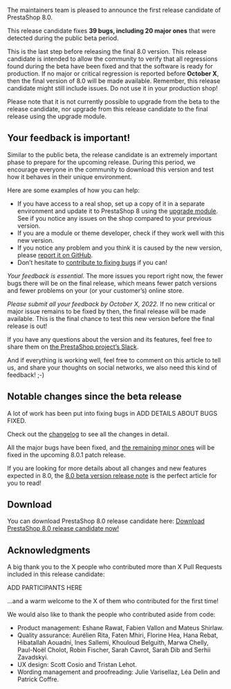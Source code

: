 
The maintainers team is pleased to announce the first release candidate of PrestaShop 8.0.

This release candidate fixes **39 bugs, including 20 major ones** that were detected during the public beta period.

This is the last step before releasing the final 8.0 version. This release candidate is intended to allow the community to verify that all regressions found during the beta have been fixed and that the software is ready for production. If no major or critical regression is reported before **October X**, then the final version of 8.0 will be made available.
Remember, this release candidate might still include issues. Do not use it in your production shop!

Please note that it is not currently possible to upgrade from the beta to the release candidate, nor upgrade from this release candidate to the final release using the upgrade module.

## Your feedback is important!

Similar to the public beta, the release candidate is an extremely important phase to prepare for the upcoming release. During this period, we encourage everyone in the community to download this version and test how it behaves in their unique environment.

Here are some examples of how you can help:
* If you have access to a real shop, set up a copy of it in a separate environment and update it to PrestaShop 8 using the [upgrade module](https://github.com/PrestaShop/autoupgrade/releases). See if you notice any issues on the shop compared to your previous version.
* If you are a module or theme developer, check if they work well with this new version.
* If you notice any problem and you think it is caused by the new version, please [report it on GitHub](https://github.com/PrestaShop/PrestaShop/issues/new/choose).
* Don’t hesitate to [contribute to fixing bugs](https://devdocs.prestashop.com/8/contribute/contribute-pull-requests/) if you can!

*Your feedback is essential.* The more issues you report right now, the fewer bugs there will be on the final release, which means fewer patch versions and fewer problems on your (or your customer’s) online store.

*Please submit all your feedback by October X, 2022.* If no new critical or major issue remains to be fixed by then, the final release will be made available. This is the final chance to test this new version before the final release is out!

If you have any questions about the version and its features, feel free to share them on [the PrestaShop project’s Slack](https://www.prestashop-project.org/slack/).

And if everything is working well, feel free to comment on this article to tell us, and share your thoughts on social networks, we also need this kind of feedback! ;-)
 
 
## Notable changes since the beta release

A lot of work has been put into fixing bugs in ADD DETAILS ABOUT BUGS FIXED.

Check out the [changelog](https://github.com/PrestaShop/PrestaShop/releases/tag/8.0.0-rc.1) to see all the changes in detail.

All the major bugs have been fixed, and [the remaining minor ones](https://github.com/PrestaShop/PrestaShop/issues?q=+is%3Aissue+is%3Aopen+milestone%3A8.0.0+) will be fixed in the upcoming 8.0.1 patch release.

If you are looking for more details about all changes and new features expected in 8.0, the [8.0 beta version release note](https://build.prestashop-project.org/news/prestashop-8-0-beta-release/) is the perfect article for you to read!

## Download

You can download PrestaShop 8.0 release candidate here:
[Download PrestaShop 8.0 release candidate now!](https://github.com/PrestaShop/PrestaShop/releases/tag/8.0.0-rc.1)
 
## Acknowledgments

A big thank you to the X people who contributed more than X Pull Requests included in this release candidate:

ADD PARTICIPANTS HERE

…and a warm welcome to the X of them who contributed for the first time!

We would also like to thank the people who contributed aside from code:
* Product management: Eshane Rawat, Fabien Vallon and Mateus Shirlaw.
* Quality assurance: Aurélien Rita, Faten Mhiri, Florine Hea, Hana Rebat, Hibatallah Aouadni, Ines Sallemi, Khouloud Belguith, Marwa Chelly, Paul-Noël Cholot, Robin Fischer, Sarah Cavrot, Sarah Dib and Serhii Zavadskyi.
* UX design: Scott Cosio and Tristan Lehot.
* Wording management and proofreading: Julie Varisellaz, Léa Delin and Patrick Coffre.

